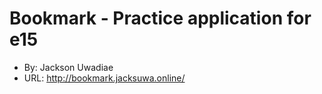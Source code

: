 # Bookmark - Practice application for e15
+ By: Jackson Uwadiae
+ URL: <http://bookmark.jacksuwa.online/>